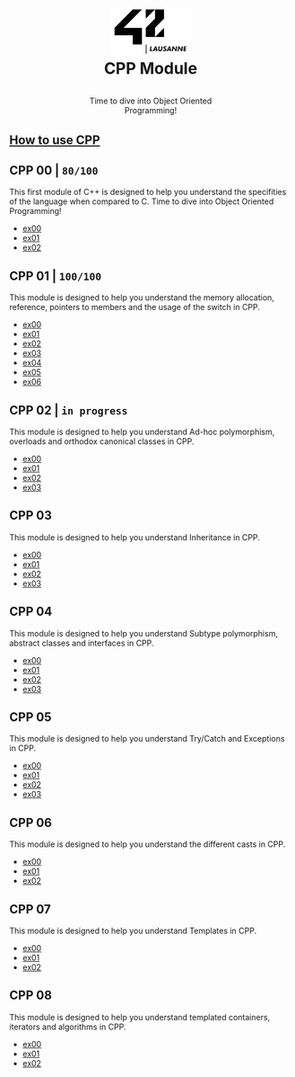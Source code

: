 <h1 align="center">
    <img alt="42Lausanne" title="42Lausanne" src="https://github.com/MarJC5/42/blob/main/42_logo.svg" width="140"> </br>
    CPP Module
    <h4 align="center" style="width: 50%; margin: 2rem auto; font-weight: normal;"> 
    Time to dive into Object Oriented Programming!
    </h4>
</h1>

## [How to use CPP](https://github.com/MarJC5/CPP_Module/wiki)

## CPP 00 | `80/100`

This first module of C++ is designed to help you understand the specifities of the language when compared to C. Time to dive into Object Oriented Programming!

- [ex00](./CPP_00/ex00/)
- [ex01](./CPP_00/ex01/)
- [ex02](./CPP_00/ex02/)

## CPP 01 | `100/100`

This module is designed to help you understand the memory allocation, reference, pointers to members and the usage of the switch in CPP.

- [ex00](./CPP_01/ex00/)
- [ex01](./CPP_01/ex01/)
- [ex02](./CPP_01/ex02/)
- [ex03](./CPP_01/ex03/)
- [ex04](./CPP_01/ex04/)
- [ex05](./CPP_01/ex05/)
- [ex06](./CPP_01/ex06/)

## CPP 02 | `in progress`

This module is designed to help you understand Ad-hoc polymorphism, overloads and orthodox canonical classes in CPP.

- [ex00](./CPP_02/ex00/)
- [ex01](./CPP_02/ex01/)
- [ex02](./CPP_02/ex02/)
- [ex03](./CPP_02/ex03/)

## CPP 03

This module is designed to help you understand Inheritance in CPP.

- [ex00](./CPP_03/ex00/)
- [ex01](./CPP_03/ex01/)
- [ex02](./CPP_03/ex02/)
- [ex03](./CPP_03/ex03/)

## CPP 04

This module is designed to help you understand Subtype polymorphism, abstract classes and interfaces in CPP.

- [ex00](./CPP_04/ex00/)
- [ex01](./CPP_04/ex01/)
- [ex02](./CPP_04/ex02/)
- [ex03](./CPP_04/ex03/)

## CPP 05

This module is designed to help you understand Try/Catch and Exceptions in CPP.

- [ex00](./CPP_05/ex00/)
- [ex01](./CPP_05/ex01/)
- [ex02](./CPP_05/ex02/)
- [ex03](./CPP_05/ex03/)

## CPP 06

This module is designed to help you understand the different casts in CPP.

- [ex00](./CPP_06/ex00/)
- [ex01](./CPP_06/ex01/)
- [ex02](./CPP_06/ex02/)

## CPP 07

This module is designed to help you understand Templates in CPP.

- [ex00](./CPP_07/ex00/)
- [ex01](./CPP_07/ex01/)
- [ex02](./CPP_07/ex02/)

## CPP 08

This module is designed to help you understand templated containers, iterators and algorithms in CPP.

- [ex00](./CPP_08/ex00/)
- [ex01](./CPP_08/ex01/)
- [ex02](./CPP_08/ex02/)
